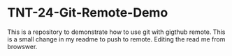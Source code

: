 # TNT-24-Git-Remote-Demo
This is a repository to demonstrate how to use git with gigthub remote. 
This is a small change in my readme to push to remote. 
Editing the read me from browswer. 
 
